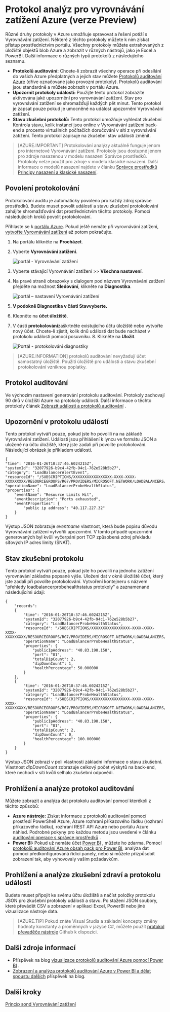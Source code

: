 <properties
   pageTitle="Sledovat činnosti, událostí a čítače pro vyrovnávání zatížení | Microsoft Azure"
   description="Zjistěte, jak povolit oznámení událostí a probe zdravotní stav protokolování pro vyrovnávání zatížení Azure"
   services="load-balancer"
   documentationCenter="na"
   authors="sdwheeler"
   manager="carmonm"
   editor="tysonn"
   tags="azure-resource-manager"
/>
<tags
   ms.service="load-balancer"
   ms.devlang="na"
   ms.topic="article"
   ms.tgt_pltfrm="na"
   ms.workload="infrastructure-services"
   ms.date="10/24/2016"
   ms.author="sewhee" />

# <a name="log-analytics-for-azure-load-balancer-preview"></a>Protokol analýz pro vyrovnávání zatížení Azure (verze Preview)

Různé druhy protokoly v Azure umožňuje spravovat a řešení potíží s Vyrovnávání zatížení. Některé z těchto protokoly můžete k nim získat přístup prostřednictvím portálu. Všechny protokoly můžete extrahovaných z úložiště objektů blob Azure a zobrazit v různých nástrojů, jako je Excel a PowerBI. Další informace o různých typů protokolů z následujícího seznamu.

- **Protokolů auditování:** Chcete-li zobrazit všechny operace při odesílání do vašich Azure předplatných a jejich stav můžete [Protokolů auditování Azure](../../articles/monitoring-and-diagnostics/insights-debugging-with-events.md) (dříve označované jako provozní protokoly). Protokolů auditování jsou standardně a můžete zobrazit v portálu Azure.
- **Upozornit protokoly událostí:** Použijte tento protokol zobrazíte aktivována jaké upozornění pro vyrovnávání zatížení. Stav pro vyrovnávání zatížení se shromažďují každých pět minut. Tento protokol je zapsat pouze pokud je umocněné na událost upozornění Vyrovnávání zatížení.
- **Stavu zkušební protokolů:** Tento protokol umožňuje vyhledat zkušební Kontrola stavu, kolik instancí jsou online v Vyrovnávání zatížení back-end a procento virtuálních počítačích doručování v síti z vyrovnávání zatížení. Tento protokol zapisuje na zkušební stav událostí změnit.

>[AZURE.IMPORTANT] Protokolování analýzy aktuálně funguje jenom pro internetové Vyrovnávání zatížení. Protokoly jsou dostupné jenom pro zdroje nasazenou v modelu nasazení Správce prostředků. Protokoly nelze použít pro zdroje v modelu klasické nasazení. Další informace o modelů nasazení najdete v článku [Správce prostředků Principy nasazení a klasické nasazení](../../articles/resource-manager-deployment-model.md).

## <a name="enable-logging"></a>Povolení protokolování

Protokolování auditu je automaticky povoleno pro každý zdroj správce prostředků. Budete muset povolit událostí a stavu zkušební protokolování zahájíte shromažďování dat prostřednictvím těchto protokoly. Pomocí následujících kroků povolit protokolování.

Přihlaste se k [portálu Azure](http://portal.azure.com). Pokud ještě nemáte při vyrovnávání zatížení, [vytvořte Vyrovnávání zatížení](load-balancer-get-started-internet-arm-ps.md) až potom pokračujte.

1. Na portálu klikněte na **Procházet**.
2. Vyberte **Vyrovnávání zatížení**.

    ![portál - Vyrovnávání zatížení](./media/load-balancer-monitor-log/load-balancer-browse.png)

3. Vyberte stávající Vyrovnávání zatížení >> **Všechna nastavení**.
4. Na pravé straně obrazovky s dialogem pod názvem Vyrovnávání zatížení přejděte na možnost **Sledování**, klikněte na **Diagnostika**.

    ![portál – nastavení Vyrovnávání zatížení](./media/load-balancer-monitor-log/load-balancer-settings.png)

5. **V podokně **Diagnostika** v části **Stav**vyberte.**
6. Klepněte na **účet úložiště**.
7. V části **protokolování**zaškrtněte existujícího účtu úložiště nebo vytvořte nový účet. Chcete-li zjistit, kolik dnů události dat bude nacházet v protokolu událostí pomocí posuvníku. 8. Klikněte na **Uložit**.

    ![Portál - protokolování diagnostiky](./media/load-balancer-monitor-log/load-balancer-diagnostics.png)

>[AZURE.INFORMATION] protokolů auditování nevyžadují účet samostatný úložiště. Použití úložiště pro události a stavu zkušební protokolování vzniknou poplatky.

## <a name="audit-log"></a>Protokol auditování

Ve výchozím nastavení generování protokolu auditování. Protokoly zachovají 90 dnů v úložišti Azure na protokoly událostí. Další informace o těchto protokoly článek [Zobrazit události a protokolů auditování](../../articles/monitoring-and-diagnostics/insights-debugging-with-events.md) .

## <a name="alert-event-log"></a>Upozornění v protokolu událostí

Tento protokol vytváří pouze, pokud jste ho povolili na na základě Vyrovnávání zatížení. Události jsou přihlášení k lyncu ve formátu JSON a uložené na účtu úložiště, který jste zadali při povolíte protokolování. Následující obrázek je příkladem události.

    {
    "time": "2016-01-26T10:37:46.6024215Z",
    "systemId": "32077926-b9c4-42fb-94c1-762e528b5b27",
    "category": "LoadBalancerAlertEvent",
    "resourceId": "/SUBSCRIPTIONS/XXXXXXXXXXXXXXXXX-XXXX-XXXX-XXXXXXXXX/RESOURCEGROUPS/RG7/PROVIDERS/MICROSOFT.NETWORK/LOADBALANCERS/WWEBLB",
    "operationName": "LoadBalancerProbeHealthStatus",
    "properties": {
        "eventName": "Resource Limits Hit",
        "eventDescription": "Ports exhausted",
        "eventProperties": {
            "public ip address": "40.117.227.32"
        }
    }

Výstup JSON zobrazuje *eventname* vlastnost, která bude popisu důvodu Vyrovnávání zatížení vytvořili upozornění. V tomto případě upozornění generovaných byl kvůli vyčerpání port TCP způsobená zdroj překladu síťových IP adres limity (SNAT).

## <a name="health-probe-log"></a>Stav zkušební protokolu

Tento protokol vytváří pouze, pokud jste ho povolili na jednoho zatížení vyrovnávání základna popsané výše. Uložení dat v okně úložiště účet, který jste zadali při povolíte protokolování. Vytvoření kontejneru s názvem "přehledy loadbalancerprobehealthstatus protokoly" a zaznamenané následujícími údaji:

    {
        "records":
        {
            "time": "2016-01-26T10:37:46.6024215Z",
            "systemId": "32077926-b9c4-42fb-94c1-762e528b5b27",
            "category": "LoadBalancerProbeHealthStatus",
            "resourceId": "/SUBSCRIPTIONS/XXXXXXXXXXXXXXXXX-XXXX-XXXX-XXXX-XXXXXXXXX/RESOURCEGROUPS/RG7/PROVIDERS/MICROSOFT.NETWORK/LOADBALANCERS/WWEBLB",
            "operationName": "LoadBalancerProbeHealthStatus",
            "properties": {
                "publicIpAddress": "40.83.190.158",
                "port": "81",
                "totalDipCount": 2,
                "dipDownCount": 1,
                "healthPercentage": 50.000000
            }
        },
        {
            "time": "2016-01-26T10:37:46.6024215Z",
            "systemId": "32077926-b9c4-42fb-94c1-762e528b5b27",
            "category": "LoadBalancerProbeHealthStatus",
            "resourceId": "/SUBSCRIPTIONS/XXXXXXXXXXXXXXXXX-XXXX-XXXX-XXXX-XXXXXXXXX/RESOURCEGROUPS/RG7/PROVIDERS/MICROSOFT.NETWORK/LOADBALANCERS/WWEBLB",
            "operationName": "LoadBalancerProbeHealthStatus",
            "properties": {
                "publicIpAddress": "40.83.190.158",
                "port": "81",
                "totalDipCount": 2,
                "dipDownCount": 0,
                "healthPercentage": 100.000000
            }
        }
    }

Výstup JSON zobrazí v poli vlastnosti základní informace o stavu zkušební. Vlastnost *dipDownCount* zobrazuje celkový počet výskytů na back-end, které nechodí v síti kvůli selhalo zkušební odpovědi.

## <a name="view-and-analyze-the-audit-log"></a>Prohlížení a analýze protokol auditování

Můžete zobrazit a analýza dat protokolu auditování pomocí kterékoli z těchto způsobů:

- **Azure nástroje:** Získat informace z protokolů auditování pomocí prostředí PowerShell Azure, Azure rozhraní příkazového řádku (rozhraní příkazového řádku), rozhraní REST API Azure nebo portálu Azure náhled. Podrobné pokyny pro každou metodu jsou uvedené v článku [auditování operace s správce prostředků](../../articles/resource-group-audit.md) .
- **Power BI:** Pokud už nemáte účet [Power BI](https://powerbi.microsoft.com/pricing) , můžete ho zdarma. Pomocí [protokolů auditování Azure obsah pack pro Power BI](https://powerbi.microsoft.com/documentation/powerbi-content-pack-azure-audit-logs), analýza dat pomocí předkonfigurovaná řídicí panely, nebo si můžete přizpůsobit zobrazení tak, aby vyhovovaly vašim požadavkům.

## <a name="view-and-analyze-the-health-probe-and-event-log"></a>Prohlížení a analýze zkušební zdraví a protokolu událostí

Budete muset připojit ke svému účtu úložiště a načíst položky protokolu JSON pro zkušební protokoly událostí a stavu. Po stažení JSON soubory, které převádět CSV a zobrazení v aplikaci Excel, PowerBI nebo jiné vizualizace nástroje data.

>[AZURE.TIP] Pokud znáte Visual Studia a základní koncepty změny hodnoty konstanty a proměnných v jazyce C#, můžete použít [protokol převaděče nástroje](https://github.com/Azure-Samples/networking-dotnet-log-converter) Github k dispozici.

## <a name="additional-resources"></a>Další zdroje informací

- Příspěvek na blog [vizualizace protokolů auditování Azure pomocí Power BI](http://blogs.msdn.com/b/powerbi/archive/2015/09/30/monitor-azure-audit-logs-with-power-bi.aspx) .
- [Zobrazení a analýza protokolů auditování Azure v Power BI a dělat spoustu dalších](https://azure.microsoft.com/blog/analyze-azure-audit-logs-in-powerbi-more/) příspěvek na blog.

## <a name="next-steps"></a>Další kroky

[Princip sond Vyrovnávání zatížení](load-balancer-custom-probe-overview.md)
